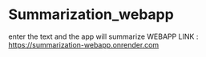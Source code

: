 # Summarization_webapp
enter the text and the app will summarize
WEBAPP LINK : https://summarization-webapp.onrender.com
